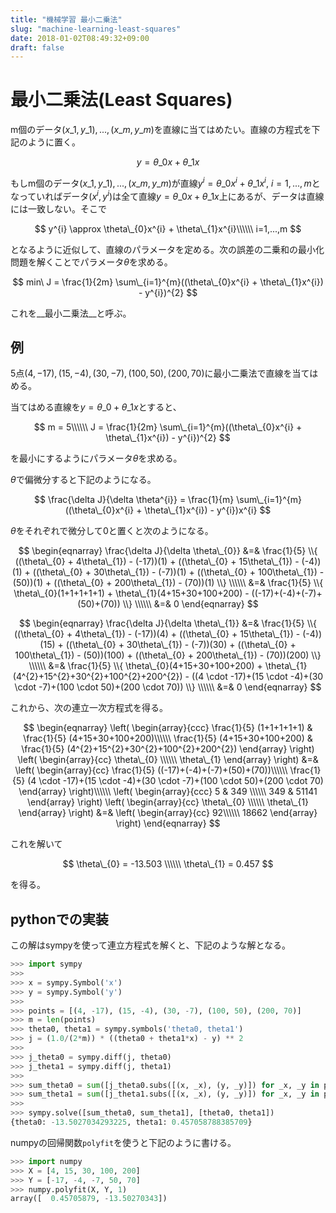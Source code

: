```yaml
---
title: "機械学習 最小二乗法"
slug: "machine-learning-least-squares"
date: 2018-01-02T08:49:32+09:00
draft: false
---
```


最小二乗法(Least Squares)
=========================

m個のデータ$(x\_{1}, y\_{1}),...,(x\_{m}, y\_{m})$を直線に当てはめたい。直線の方程式を下記のように置く。

$$
y = \theta\_{0}x + \theta\_{1}x
$$

もしm個のデータ$(x\_{1}, y\_{1}),...,(x\_{m}, y\_{m})$が直線$y^{i} = \theta\_{0}x^{i} + \theta\_{1}x^{i},\ i=1,...,m$となっていればデータ$(x^{i}, y^{i})$は全て直線$y = \theta\_{0}x + \theta\_{1}x$上にあるが、データは直線には一致しない。そこで

$$
y^{i} \approx \theta\_{0}x^{i} + \theta\_{1}x^{i}\\\\\\
i=1,...,m
$$

となるように近似して、直線のパラメータを定める。次の誤差の二乗和の最小化問題を解くことでパラメータ$\theta$を求める。

$$
min\ J = \frac{1}{2m} \sum\_{i=1}^{m}((\theta\_{0}x^{i} + \theta\_{1}x^{i}) - y^{i})^{2}
$$

これを__最小二乗法__と呼ぶ。

例
--

5点$(4, -17), (15, -4), (30, -7), (100, 50), (200, 70)$に最小二乗法で直線を当てはめる。

当てはめる直線を$y = \theta\_{0} + \theta\_{1}x$とすると、

$$
m = 5\\\\\\
J = \frac{1}{2m} \sum\_{i=1}^{m}((\theta\_{0}x^{i} + \theta\_{1}x^{i}) - y^{i})^{2}
$$

を最小にするようにパラメータ$\theta$を求める。

$\theta$で偏微分すると下記のようになる。

$$
\frac{\delta J}{\delta \theta^{i}} = \frac{1}{m} \sum\_{i=1}^{m}((\theta\_{0}x^{i} + \theta\_{1}x^{i}) - y^{i})x^{i}
$$


$\theta$をそれぞれで微分して$0$と置くと次のようになる。

$$
\begin{eqnarray}
\frac{\delta J}{\delta \theta\_{0}} &=& \frac{1}{5} \\{ ((\theta\_{0} + 4\theta\_{1}) - (-17))(1) + ((\theta\_{0} + 15\theta\_{1}) - (-4))(1) + ((\theta\_{0} + 30\theta\_{1}) - (-7))(1) + ((\theta\_{0} + 100\theta\_{1}) - (50))(1) + ((\theta\_{0} + 200\theta\_{1}) - (70))(1) \\} \\\\\\
&=& \frac{1}{5} \\{ \theta\_{0}(1+1+1+1+1) + \theta\_{1}(4+15+30+100+200) - ((-17)+(-4)+(-7)+(50)+(70)) \\} \\\\\\
&=& 0
\end{eqnarray}
$$

$$
\begin{eqnarray}
\frac{\delta J}{\delta \theta\_{1}} &=& \frac{1}{5} \\{ ((\theta\_{0} + 4\theta\_{1}) - (-17))(4) + ((\theta\_{0} + 15\theta\_{1}) - (-4))(15) + ((\theta\_{0} + 30\theta\_{1}) - (-7))(30) + ((\theta\_{0} + 100\theta\_{1}) - (50))(100) + ((\theta\_{0} + 200\theta\_{1}) - (70))(200) \\} \\\\\\
&=& \frac{1}{5} \\{ \theta\_{0}(4+15+30+100+200) + \theta\_{1}(4^{2}+15^{2}+30^{2}+100^{2}+200^{2}) - ((4 \cdot -17)+(15 \cdot -4)+(30 \cdot -7)+(100 \cdot 50)+(200 \cdot 70)) \\} \\\\\\
&=& 0
\end{eqnarray}
$$

これから、次の連立一次方程式を得る。

$$
\begin{eqnarray}
\left(
  \begin{array}{ccc}
    \frac{1}{5} (1+1+1+1+1) & \frac{1}{5} (4+15+30+100+200)\\\\\\
    \frac{1}{5} (4+15+30+100+200) & \frac{1}{5} (4^{2}+15^{2}+30^{2}+100^{2}+200^{2})
  \end{array}
\right)
\left(
  \begin{array}{cc}
    \theta\_{0} \\\\\\
    \theta\_{1}
  \end{array}
\right) &=&
\left(
  \begin{array}{cc}
    \frac{1}{5} ((-17)+(-4)+(-7)+(50)+(70))\\\\\\
    \frac{1}{5} (4 \cdot -17)+(15 \cdot -4)+(30 \cdot -7)+(100 \cdot 50)+(200 \cdot 70)
  \end{array}
\right)\\\\\\
\left(
  \begin{array}{ccc}
    5 & 349 \\\\\\
    349 & 51141
  \end{array}
\right)
\left(
  \begin{array}{cc}
    \theta\_{0} \\\\\\
    \theta\_{1}
  \end{array}
\right) &=&
\left(
  \begin{array}{cc}
    92\\\\\\
    18662
  \end{array}
\right)
\end{eqnarray}
$$

これを解いて

$$
\theta\_{0} = -13.503 \\\\\\
\theta\_{1} = 0.457
$$

を得る。

pythonでの実装
--------------

この解はsympyを使って連立方程式を解くと、下記のような解となる。

```python
>>> import sympy
>>>
>>> x = sympy.Symbol('x')
>>> y = sympy.Symbol('y')
>>>
>>> points = [(4, -17), (15, -4), (30, -7), (100, 50), (200, 70)]
>>> m = len(points)
>>> theta0, theta1 = sympy.symbols('theta0, theta1')
>>> j = (1.0/(2*m)) * ((theta0 + theta1*x) - y) ** 2
>>>
>>> j_theta0 = sympy.diff(j, theta0)
>>> j_theta1 = sympy.diff(j, theta1)
>>>
>>> sum_theta0 = sum([j_theta0.subs([(x, _x), (y, _y)]) for _x, _y in points]) / 2.
>>> sum_theta1 = sum([j_theta1.subs([(x, _x), (y, _y)]) for _x, _y in points]) / 2.
>>>
>>> sympy.solve([sum_theta0, sum_theta1], [theta0, theta1])
{theta0: -13.5027034293225, theta1: 0.457058788385709}
```

numpyの回帰関数``polyfit``を使うと下記のように書ける。

```python
>>> import numpy
>>> X = [4, 15, 30, 100, 200]
>>> Y = [-17, -4, -7, 50, 70]
>>> numpy.polyfit(X, Y, 1)
array([  0.45705879, -13.50270343])
```
